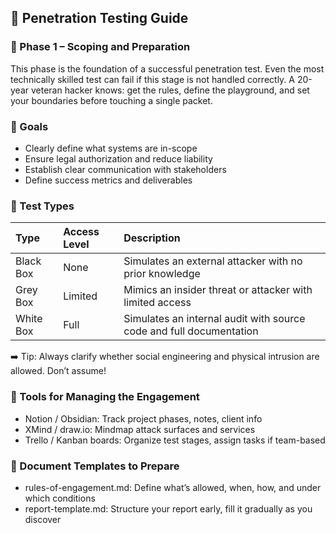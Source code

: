 ## 📍 Penetration Testing Guide

### 🔹 Phase 1 – Scoping and Preparation

This phase is the foundation of a successful penetration test. Even the most technically skilled test can fail if this stage is not handled correctly. A 20-year veteran hacker knows: get the rules, define the playground, and set your boundaries before touching a single packet.

### 🔸 Goals

* Clearly define what systems are in-scope
* Ensure legal authorization and reduce liability
* Establish clear communication with stakeholders
* Define success metrics and deliverables

### 🔸 Test Types

|Type|Access Level|Description|
|:---|:---|:---|
|Black Box|None|Simulates an external attacker with no prior knowledge|
|Grey Box|Limited|Mimics an insider threat or attacker with limited access|
|White Box|Full|Simulates an internal audit with source code and full documentation|

➡️ Tip: Always clarify whether social engineering and physical intrusion are allowed. Don’t assume!

### 🔸 Tools for Managing the Engagement

* Notion / Obsidian: Track project phases, notes, client info
* XMind / draw.io: Mindmap attack surfaces and services
* Trello / Kanban boards: Organize test stages, assign tasks if team-based

### 🔸 Document Templates to Prepare

* rules-of-engagement.md: Define what’s allowed, when, how, and under which conditions
* report-template.md: Structure your report early, fill it gradually as you discover
